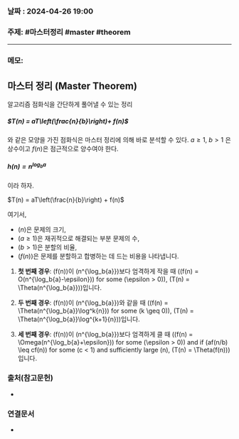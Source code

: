 
### 날짜 : 2024-04-26 19:00

### 주제: #마스터정리  #master #theorem

---
### 메모: 
## 마스터 정리 (Master Theorem)
알고리즘 점화식을 간단하게 풀어낼 수 있는 정리
##### $T(n) = aT\left(\frac{n}{b}\right)+ f(n)$
와 같은 모양을 가진 점화식은 마스터 정리에 의해 바로 분석할 수 있다.
$a \ge 1$, $b > 1$ 은 상수이고 $f(n)$은 점근적으로 양수여야 한다.
##### $h(n) = n^{\log_{b}{a}}$
이라 하자.

$T(n) = aT\left(\frac{n}{b}\right) + f(n)$

여기서,
- $(n)$은 문제의 크기,
- $(a \geq 1)$은 재귀적으로 해결되는 부분 문제의 수,
- $(b > 1)$은 분할의 비율,
- $(f(n))$은 문제를 분할하고 합병하는 데 드는 비용을 나타냅니다.

1. **첫 번째 경우**: (f(n))이 (n^{\log_b{a}})보다 엄격하게 작을 때 ((f(n) = O(n^{\log_b{a}-\epsilon})) for some (\epsilon > 0)), (T(n) = \Theta(n^{\log_b{a}}))입니다.
    
2. **두 번째 경우**: (f(n))이 (n^{\log_b{a}})와 같을 때 ((f(n) = \Theta(n^{\log_b{a}}\log^k{n})) for some (k \geq 0)), (T(n) = \Theta(n^{\log_b{a}}\log^{k+1}{n}))입니다.
    
3. **세 번째 경우**: (f(n))이 (n^{\log_b{a}})보다 엄격하게 클 때 ((f(n) = \Omega(n^{\log_b{a}+\epsilon})) for some (\epsilon > 0)) and if (af(n/b) \leq cf(n)) for some (c < 1) and sufficiently large (n), (T(n) = \Theta(f(n)))입니다.
### 출처(참고문헌)
-

### 연결문서
-